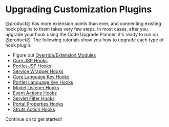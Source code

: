 # Upgrading Customization Plugins

@product@ has more extension points than ever, and connecting existing hook
plugins to them takes very few steps. In most cases, after you upgrade your hook
using the Code Upgrade Planner, it's ready to run on @product@. The following
tutorials show you how to upgrade each type of hook plugin.

- Figure out [Override/Extension Modules](/docs/tutorials/7-2/-/knowledge_base/t/upgrading-overrideextension-modules)
- [Core JSP Hooks](/docs/tutorials/7-2/-/knowledge_base/t/upgrading-core-jsp-hooks)
- [Portlet JSP Hooks](/docs/tutorials/7-2/-/knowledge_base/t/upgrading-portlet-jsp-hooks)
- [Service Wrapper Hooks](/docs/tutorials/7-2/-/knowledge_base/t/upgrading-service-wrapper-hooks)
- [Core Language Key Hooks](/docs/tutorials/7-2/-/knowledge_base/t/upgrading-core-language-key-hooks)
- [Portlet Language Key Hooks](/docs/tutorials/7-2/-/knowledge_base/t/upgrading-portlet-language-key-hooks)
- [Model Listener Hooks](/docs/tutorials/7-2/-/knowledge_base/t/upgrading-model-listener-hooks)
- [Event Actions Hooks](/docs/tutorials/7-2/-/knowledge_base/t/upgrading-event-action-hooks)
- [Servlet Filter Hooks](/docs/tutorials/7-2/-/knowledge_base/t/upgrading-servlet-filter-hooks)
- [Portal Properties Hooks](/docs/tutorials/7-2/-/knowledge_base/t/upgrading-portal-properties-hooks)
- [Struts Action Hooks](/docs/tutorials/7-2/-/knowledge_base/t/upgrading-struts-actions-hooks)

Continue on to get started!
